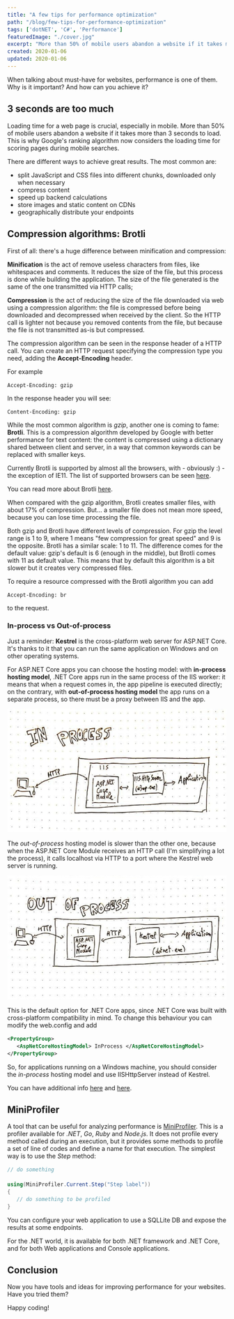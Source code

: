 ```yaml
---
title: "A few tips for performance optimization"
path: "/blog/few-tips-for-performance-optimization"
tags: ['dotNET', 'C#', 'Performance']
featuredImage: "./cover.jpg"
excerpt: "More than 50% of mobile users abandon a website if it takes more than 3 seconds to load. Here you'll learn few trick to improve your site performance."
created: 2020-01-06
updated: 2020-01-06
---
```


When talking about must-have for websites, performance is one of them. Why is it important? And how can you achieve it?

## 3 seconds are too much

Loading time for a web page is crucial, especially in mobile. More than 50% of mobile users abandon a website if it takes more than 3 seconds to load. This is why Google's ranking algorithm now considers the loading time for scoring pages during mobile searches.

There are different ways to achieve great results. The most common are: 

* split JavaScript and CSS files into different chunks, downloaded only when necessary
* compress content
* speed up backend calculations
* store images and static content on CDNs
* geographically distribute your endpoints

## Compression algorithms: Brotli

First of all: there's a huge difference between minification and compression:

 __Minification__ is the act of remove useless characters from files, like whitespaces and comments. It reduces the size of the file, but this process is done while building the application. The size of the file generated is the same of the one transmitted via HTTP calls;

__Compression__ is the act of reducing the size of the file downloaded via web using a compression algorithm: the file is compressed before being downloaded and decompressed when received by the client. So the HTTP call is lighter not because you removed contents from the file, but because the file is not transmitted as-is but compressed.

The compression algorithm can be seen in the response header of a HTTP call. You can create an HTTP request specifying the compression type you need, adding the __Accept-Encoding__ header.

For example

```
Accept-Encoding: gzip
```

In the response header you will see:

```
Content-Encoding: gzip
```

While the most common algorithm is _gzip_, another one is coming to fame: __Brotli__. This is a compression algorithm developed by Google with better performance for text content: the content is compressed using a dictionary shared between client and server, in a way that common keywords can be replaced with smaller keys.

Currently Brotli is supported by almost all the browsers, with - obviously :) - the exception of IE11. The list of supported browsers can be seen [here](https://caniuse.com/#search=brotli "Brotli usage on CanIUse").

You can read more about Brotli [here](https://medium.com/oyotech/how-brotli-compression-gave-us-37-latency-improvement-14d41e50fee4 "Brotli compression details").

When compared with the gzip algorithm, Brotli creates smaller files, with about 17% of compression. But... a smaller file does not mean more speed, because you can lose time processing the file.

Both gzip and Brotli have different levels of compression. For gzip the level range is 1 to 9, where 1 means "few compression for great speed" and 9 is the opposite. Brotli has a similar scale: 1 to 11. The difference comes for the default value: gzip's default is 6 (enough in the middle), but Brotli comes with 11 as default value. This means that by default this algorithm is a bit slower but it creates very compressed files.

To require a resource compressed with the Brotli algorithm you can add

```
Accept-Encoding: br
```

to the request.

### In-process vs Out-of-process

Just a reminder: __Kestrel__ is the cross-platform web server for ASP.NET Core. It's thanks to it that you can run the same application on Windows and on other operating systems. 

For ASP.NET Core apps you can choose the hosting model: with __in-process hosting model__, .NET Core apps run in the same process of the IIS worker: it means that when a request comes in, the app pipeline is executed directly; on the contrary, with __out-of-process hosting model__ the app runs on a separate process, so there must be a proxy between IIS and the app. 

![In-process hosting model](./in-process-hosting.jpg "In-process hosting model schema")

The _out-of-process_ hosting model is slower than the other one, because when the ASP.NET Core Module receives an HTTP call (I'm simplifying a lot the process), it calls localhost via HTTP to a port where the Kestrel web server is running.

![Out-of-process hosting model](./out-of-process_hosting.jpg "Out-of-process hosting model schema")


This is the default option for .NET Core apps, since .NET Core was built with cross-platform compatibility in mind. To change this behaviour you can modify the web.config and add

```xml
<PropertyGroup>
   <AspNetCoreHostingModel> InProcess </AspNetCoreHostingModel>
</PropertyGroup>
```

So, for applications running on a Windows machine, you should consider the _in-process_ hosting model and use IISHttpServer instead of Kestrel.

You can have additional info [here](https://docs.microsoft.com/en-us/aspnet/core/host-and-deploy/iis "IIS documentation on Microsoft docs") and [here](https://docs.microsoft.com/en-us/aspnet/core/host-and-deploy/aspnet-core-module "ASP.NET documentation on Microsoft docs").

## MiniProfiler

A tool that can be useful for analyzing performance is [MiniProfiler](https://miniprofiler.com/dotnet "Miniprofiler for .NET"). This is a profiler available for _.NET_, _Go_, _Ruby_ and _Node.js_. 
It does not profile every method called during an execution, but it provides some methods to profile a set of line of codes and define a name for that execution.
The simplest way is to use the _Step_ method:

```cs
// do something

using(MiniProfiler.Current.Step("Step label"))
{
   // do something to be profiled
}
```

You can configure your web application to use a SQLLite DB and expose the results at some endpoints.

For the .NET world, it is available for both .NET framework and .NET Core, and for both Web applications and Console applications.

## Conclusion

Now you have tools and ideas for improving performance for your websites. Have you tried them?

Happy coding!
